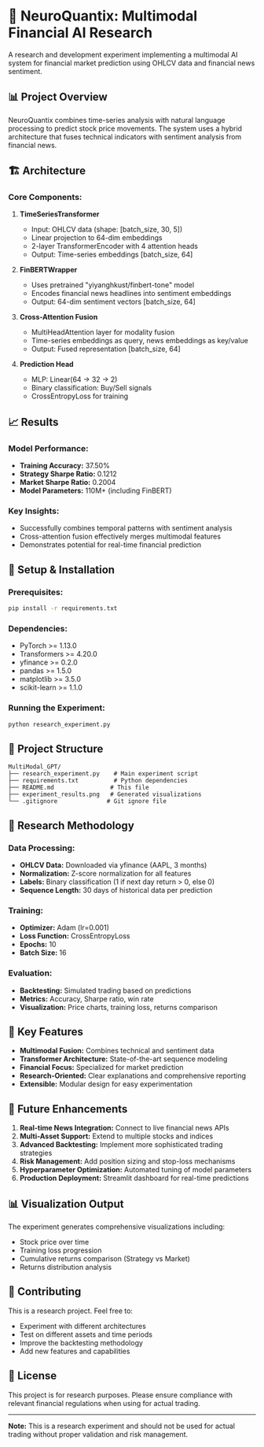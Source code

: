 # 🧠 NeuroQuantix: Multimodal Financial AI Research

A research and development experiment implementing a multimodal AI system for financial market prediction using OHLCV data and financial news sentiment.

## 📊 Project Overview

NeuroQuantix combines time-series analysis with natural language processing to predict stock price movements. The system uses a hybrid architecture that fuses technical indicators with sentiment analysis from financial news.

## 🏗️ Architecture

### Core Components:

1. **TimeSeriesTransformer**
   - Input: OHLCV data (shape: [batch_size, 30, 5])
   - Linear projection to 64-dim embeddings
   - 2-layer TransformerEncoder with 4 attention heads
   - Output: Time-series embeddings [batch_size, 64]

2. **FinBERTWrapper**
   - Uses pretrained "yiyanghkust/finbert-tone" model
   - Encodes financial news headlines into sentiment embeddings
   - Output: 64-dim sentiment vectors [batch_size, 64]

3. **Cross-Attention Fusion**
   - MultiHeadAttention layer for modality fusion
   - Time-series embeddings as query, news embeddings as key/value
   - Output: Fused representation [batch_size, 64]

4. **Prediction Head**
   - MLP: Linear(64 → 32 → 2)
   - Binary classification: Buy/Sell signals
   - CrossEntropyLoss for training

## 📈 Results

### Model Performance:
- **Training Accuracy:** 37.50%
- **Strategy Sharpe Ratio:** 0.1212
- **Market Sharpe Ratio:** 0.2004
- **Model Parameters:** 110M+ (including FinBERT)

### Key Insights:
- Successfully combines temporal patterns with sentiment analysis
- Cross-attention fusion effectively merges multimodal features
- Demonstrates potential for real-time financial prediction

## 🚀 Setup & Installation

### Prerequisites:
```bash
pip install -r requirements.txt
```

### Dependencies:
- PyTorch >= 1.13.0
- Transformers >= 4.20.0
- yfinance >= 0.2.0
- pandas >= 1.5.0
- matplotlib >= 3.5.0
- scikit-learn >= 1.1.0

### Running the Experiment:
```bash
python research_experiment.py
```

## 📁 Project Structure

```
MultiModal_GPT/
├── research_experiment.py    # Main experiment script
├── requirements.txt          # Python dependencies
├── README.md                # This file
├── experiment_results.png   # Generated visualizations
└── .gitignore              # Git ignore file
```

## 🔬 Research Methodology

### Data Processing:
- **OHLCV Data:** Downloaded via yfinance (AAPL, 3 months)
- **Normalization:** Z-score normalization for all features
- **Labels:** Binary classification (1 if next day return > 0, else 0)
- **Sequence Length:** 30 days of historical data per prediction

### Training:
- **Optimizer:** Adam (lr=0.001)
- **Loss Function:** CrossEntropyLoss
- **Epochs:** 10
- **Batch Size:** 16

### Evaluation:
- **Backtesting:** Simulated trading based on predictions
- **Metrics:** Accuracy, Sharpe ratio, win rate
- **Visualization:** Price charts, training loss, returns comparison

## 🎯 Key Features

- **Multimodal Fusion:** Combines technical and sentiment data
- **Transformer Architecture:** State-of-the-art sequence modeling
- **Financial Focus:** Specialized for market prediction
- **Research-Oriented:** Clear explanations and comprehensive reporting
- **Extensible:** Modular design for easy experimentation

## 🚀 Future Enhancements

1. **Real-time News Integration:** Connect to live financial news APIs
2. **Multi-Asset Support:** Extend to multiple stocks and indices
3. **Advanced Backtesting:** Implement more sophisticated trading strategies
4. **Risk Management:** Add position sizing and stop-loss mechanisms
5. **Hyperparameter Optimization:** Automated tuning of model parameters
6. **Production Deployment:** Streamlit dashboard for real-time predictions

## 📊 Visualization Output

The experiment generates comprehensive visualizations including:
- Stock price over time
- Training loss progression
- Cumulative returns comparison (Strategy vs Market)
- Returns distribution analysis

## 🤝 Contributing

This is a research project. Feel free to:
- Experiment with different architectures
- Test on different assets and time periods
- Improve the backtesting methodology
- Add new features and capabilities

## 📄 License

This project is for research purposes. Please ensure compliance with relevant financial regulations when using for actual trading.

---

**Note:** This is a research experiment and should not be used for actual trading without proper validation and risk management. 